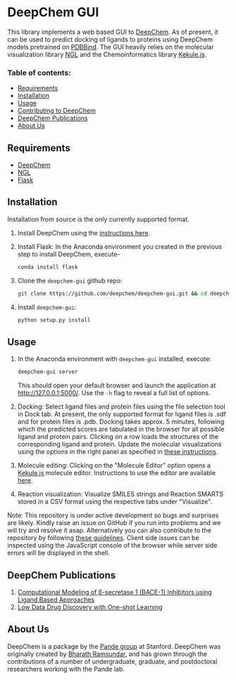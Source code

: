 ﻿# DeepChem GUI

This library implements a web based GUI to [DeepChem](https://github.com/deepchem/deepchem).
As of present, it can be used to predict docking of ligands to proteins using DeepChem models pretrained on [PDBBind](http://www.pdbbind-cn.org/).
The GUI heavily relies on the molecular visualization library [NGL](https://github.com/arose/ngl) and the Chemoinformatics library [Kekule.js](http://partridgejiang.github.io/Kekule.js/).

### Table of contents:

* [Requirements](#requirements)
* [Installation](#installation)
* [Usage](#usage)
* [Contributing to DeepChem](#contributing-to-deepchem)
* [DeepChem Publications](#deepchem-publications)
* [About Us](#about-us)

## Requirements
* [DeepChem](https://github.com/deepchem/deepchem)
* [NGL](https://github.com/arose/ngl)
* [Flask](http://flask.pocoo.org/)

## Installation

Installation from source is the only currently supported format.

1. Install DeepChem using the [instructions here](https://github.com/deepchem/deepchem).

1. Install Flask:
    In the Anaconda environment you created in the previous step to install DeepChem, execute-
    ```bash
    conda install flask
    ```

1. Clone the `deepchem-gui` github repo:
   ```bash
   git clone https://github.com/deepchem/deepchem-gui.git && cd deepchem-gui
   ```

1. Install `deepchem-gui`:
   ```bash
   python setup.py install
   ```


## Usage

1. In the Anaconda environment with `deepchem-gui` installed, execute:
    ```bash
    deepchem-gui server
    ```
   This should open your default browser and launch the application at
   http://127.0.0.1:5000/. Use the `-h` flag to reveal a full list of options.

1. Docking: Select ligand files and protein files using the file selection tool in Dock tab. At present, the only supported format for ligand files is .sdf and for protein files is .pdb. Docking takes approx. 5 minutes, following which the predicted scores are tabulated in the browser for all possible ligand and protein pairs. Clicking on a row loads the structures of the corresponding ligand and protein. Update the molecular visualizations using the options in the right panel as specified in [these instructions](http://proteinformatics.charite.de/ngl/doc/index.html#User_manual/Usage/Molecular_representations).
1. Molecule editing: Clicking on the "Molecule Editor" option opens a [Kekule.js](http://partridgejiang.github.io/Kekule.js/) molecule editor. Instructions to use the editor are available [here](http://partridgejiang.github.io/Kekule.js/documents/tutorial/content/composer.html).
1. Reaction visualization: Visualize SMILES strings and Reaction SMARTS stored in a CSV format using the respective tabs under "Visualize".

Note: This repository is under active development so bugs and surprises are likely. Kindly raise an issue on GitHub if you run into problems and we will try and resolve it asap. Alternatively you can also contribute to the repository by following [these guidelines](https://github.com/deepchem/deepchem#contributing-to-deepchem). Client side issues can be inspected using the JavaScript console of the browser while server side errors will be displayed in the shell.

## DeepChem Publications
1. [Computational Modeling of β-secretase 1 (BACE-1) Inhibitors using
Ligand Based
Approaches](http://pubs.acs.org/doi/abs/10.1021/acs.jcim.6b00290)
1. [Low Data Drug Discovery with One-shot Learning](https://arxiv.org/abs/1611.03199)

## About Us
DeepChem is a package by the [Pande group](https://pande.stanford.edu/) at Stanford. DeepChem was originally created by [Bharath Ramsundar](http://rbharath.github.io/), and has grown through the contributions of a number of undergraduate, graduate, and postdoctoral researchers working with the Pande lab.
